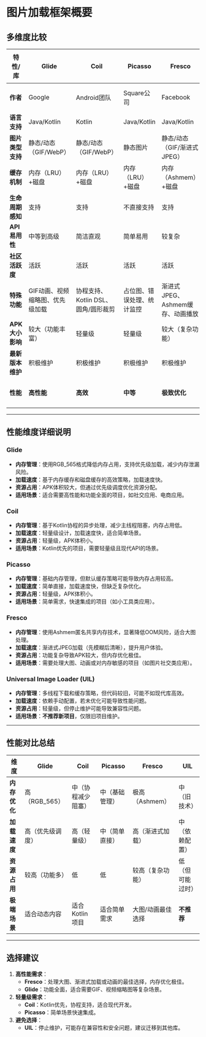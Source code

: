 # 图片加载框架概要

## 多维度比较

| **特性/库**       | **Glide**         | **Coil**          | **Picasso**       | **Fresco**        | **Universal Image Loader (UIL)** |
|-------------------|-------------------|-------------------|-------------------|-------------------|----------------------------------|
| **作者**          | Google            | Android团队       | Square公司        | Facebook          | Nostra13（个人开发者）          |
| **语言支持**      | Java/Kotlin       | Kotlin            | Java/Kotlin       | Java/Kotlin       | Java                            |
| **图片类型支持**  | 静态/动态（GIF/WebP） | 静态/动态（GIF/WebP） | 静态图片          | 静态/动态（GIF/渐进式JPEG）      | 静态图片                        |
| **缓存机制**      | 内存（LRU）+磁盘   | 内存（LRU）+磁盘   | 内存（LRU）+磁盘   | 内存（Ashmem）+磁盘 | 内存（LRU）+磁盘                |
| **生命周期感知**  | 支持              | 支持              | 不直接支持        | 支持              | 不直接支持                      |
| **API易用性**     | 中等到高级        | 简洁直观          | 简单易用          | 较复杂            | 中等                            |
| **社区活跃度**    | 活跃              | 活跃              | 活跃              | 活跃              | 停止维护                        |
| **特殊功能**      | GIF动画、视频缩略图、优先级加载 | 协程支持、Kotlin DSL、圆角/圆形裁剪 | 占位图、错误处理、统计监控 | 渐进式JPEG、Ashmem缓存、动画播放 | 占位图、多线程下载、自定义解码器 |
| **APK大小影响**   | 较大（功能丰富）   | 轻量级            | 轻量级            | 较大（复杂功能）   | 轻量级                          |
| **最新版本维护**  | 积极维护          | 积极维护          | 积极维护          | 积极维护          | 停止维护                        |
| ****性能****      | **高性能**        | **高效**          | **中等**          | **极致优化**      | **中等（旧版可能低效）**        |

---

## **性能维度详细说明**
### **Glide**
- **内存管理**：使用RGB_565格式降低内存占用，支持优先级加载，减少内存泄漏风险。
- **加载速度**：基于内存缓存和磁盘缓存的高效策略，加载速度快。
- **资源占用**：APK体积较大，但通过优先级调度优化资源分配。
- **适用场景**：适合需要高性能和功能全面的项目，如社交应用、电商应用。

### **Coil**
- **内存管理**：基于Kotlin协程的异步处理，减少主线程阻塞，内存占用低。
- **加载速度**：轻量级设计，加载速度快，适合简单场景。
- **资源占用**：轻量级，APK体积小。
- **适用场景**：Kotlin优先的项目，需要轻量级且现代API的场景。

### **Picasso**
- **内存管理**：基础内存管理，但默认缓存策略可能导致内存占用较高。
- **加载速度**：简单直接，加载速度快，但缺乏复杂优化。
- **资源占用**：轻量级，APK体积小。
- **适用场景**：简单需求，快速集成的项目（如小工具类应用）。

### **Fresco**
- **内存管理**：使用Ashmem匿名共享内存技术，显著降低OOM风险，适合大图处理。
- **加载速度**：渐进式JPEG加载（先模糊后清晰），提升用户体验。
- **资源占用**：功能复杂导致APK较大，但内存优化极佳。
- **适用场景**：需要处理大图、动画或对内存敏感的项目（如图片社交类应用）。

### **Universal Image Loader (UIL)**
- **内存管理**：多线程下载和缓存策略，但代码较旧，可能不如现代库高效。
- **加载速度**：依赖手动配置，若未优化可能导致性能问题。
- **资源占用**：轻量级，但停止维护可能导致兼容性问题。
- **适用场景**：**不推荐新项目**，仅限旧项目维护。

---

## **性能对比总结**
| **维度**       | **Glide**         | **Coil**          | **Picasso**       | **Fresco**        | **UIL**               |
|----------------|-------------------|-------------------|-------------------|-------------------|-----------------------|
| **内存优化**   | 高（RGB_565）     | 中（协程减少阻塞） | 中（基础管理）     | 极高（Ashmem）    | 中（旧技术）          |
| **加载速度**   | 高（优先级调度）  | 高（轻量级）      | 中（简单直接）     | 高（渐进式加载）  | 中（依赖配置）        |
| **资源占用**   | 较高（功能多）    | 低                | 低                | 较高（复杂功能）  | 低（但可能过时）      |
| **极端场景**   | 适合动态内容      | 适合Kotlin项目    | 适合简单需求      | 大图/动画最佳选择 | **不推荐**            |

---

## **选择建议**
1. **高性能需求**：  
   - **Fresco**：处理大图、渐进式加载或动画的最佳选择，内存优化极佳。  
   - **Glide**：功能全面，适合需要GIF、视频缩略图等复杂场景。  
2. **轻量级需求**：  
   - **Coil**：Kotlin优先，协程支持，适合现代开发。  
   - **Picasso**：简单场景快速集成。  
3. **避免选择**：  
   - **UIL**：停止维护，可能存在兼容性和安全问题，建议迁移到其他库。
